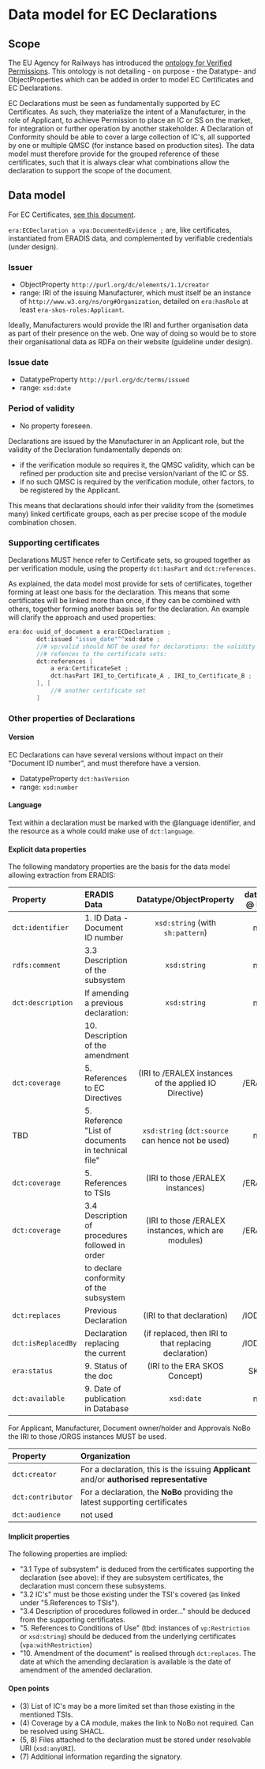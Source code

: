 # Data model for EC Declarations

## Scope

The EU Agency for Railways has introduced the [ontology for Verified Permissions](https://w3id.org/vpa). This ontology is not detailing - on purpose - the Datatype- and ObjectProperties which can be added in order to model EC Certificates and EC Declarations.

EC Declarations must be seen as fundamentally supported by EC Certificates. As such, they materialize the intent of a Manufacturer, in the role of Applicant, to achieve Permission to place an IC or SS on the market, for integration or further operation by another stakeholder. A Declaration of Conformity should be able to cover a large collection of IC's, all supported by one or multiple QMSC (for instance based on production sites). The data model must therefore provide for the grouped reference of these certificates, such that it is always clear what combinations allow the declaration to support the scope of the document.

## Data model

For EC Certificates, [see this document](CERTIFICATES.md).

`era:ECDeclaration a vpa:DocumentedEvidence ;` are, like certificates, instantiated from ERADIS data, and complemented by verifiable credentials (under design).

### Issuer

- ObjectProperty `http://purl.org/dc/elements/1.1/creator`
- range: IRI of the issuing Manufacturer, which must itself be an instance of `http://www.w3.org/ns/org#Organization`, detailed on `era:hasRole` at least `era-skos-roles:Applicant`.

Ideally, Manufacturers would provide the IRI and further organisation data as part of their presence on the web. One way of doing so would be to store their organisational data as RDFa on their website (guideline under design).

### Issue date

- DatatypeProperty `http://purl.org/dc/terms/issued`
- range: `xsd:date`

### Period of validity

- No property foreseen.

Declarations are issued by the Manufacturer in an Applicant role, but the validity of the Declaration fundamentally depends on:

- if the verification module so requires it, the QMSC validity, which can be refined per production site and precise version/variant of the IC or SS.
- if no such QMSC is required by the verification module, other factors, to be registered by the Applicant.

This means that declarations should infer their validity from the (sometimes many) linked certificate groups, each as per precise scope of the module combination chosen.

### Supporting certificates

Declarations MUST hence refer to Certificate sets, so grouped together as per verification module, using the property `dct:hasPart` and `dct:references`.

As explained, the data model most provide for sets of certificates, together forming at least one basis for the declaration. This means that some certificates will be linked more than once, if they can be combined with others, together forming another basis set for the declaration. An example will clarify the approach and used properties:

```csharp
era:doc-uuid_of_document a era:ECDeclaration ;
        dct:issued "issue_date"^^xsd:date ;
        //# vp:valid should NOT be used for declarations: the validity must be deduced from the underlying certificates! 
        //# refences to the certificate sets:
        dct:references [
            a era:CertificateSet ;
            dct:hasPart IRI_to_Certificate_A , IRI_to_Certificate_B ;
        ], [
            //# another certificate set
        ]

```

### Other properties of Declarations

#### Version

EC Declarations can have several versions without impact on their "Document ID number", and must therefore have a version.

- DatatypeProperty `dct:hasVersion`
- range: `xsd:number`

#### Language

Text within a declaration must be marked with the @language identifier, and the resource as a whole could make use of `dct:language`.

#### Explicit data properties

The following mandatory properties are the basis for the data model allowing extraction from ERADIS:

| Property              | ERADIS Data                                        |                Datatype/ObjectProperty                 | dataset @ ERA |
| :-------------------- | :------------------------------------------------- | :----------------------------------------------------: | :-----------: |
| `dct:identifier`      | 1. ID Data - Document ID number                    |            `xsd:string` (with `sh:pattern`)            |      n/a      |
| `rdfs:comment`        | 3.3 Description of the subsystem                   |                      `xsd:string`                      |      n/a      |
| `dct:description`     | If amending a previous declaration:                |                      `xsd:string`                      |      n/a      |
|                       | 10. Description of the amendment                   |                                                        |               |
| `dct:coverage`        | 5. References to EC Directives                     | (IRI to /ERALEX instances of the applied IO Directive) |    /ERALEX    |
| TBD                   | 5. Reference "List of documents in technical file" |   `xsd:string` (`dct:source` can hence not be used)    |      n/a      |
| `dct:coverage`        | 5. References to TSIs                              |            (IRI to those /ERALEX instances)            |    /ERALEX    |
| `dct:coverage`        | 3.4 Description of procedures followed in order    |  (IRI to those /ERALEX instances, which are modules)   |    /ERALEX    |
|                       | to declare conformity of the subsystem             |                                                        |               |
| `dct:replaces`        | Previous Declaration                               |               (IRI to that declaration)                |    /IODOCS    |
| `dct:isReplacedBy`    | Declaration replacing the current                  | (if replaced, then IRI to that replacing declaration)  |    /IODOCS    |
| `era:status`          | 9. Status of the doc                               |             (IRI to the ERA SKOS Concept)              |     SKOS      |
| `dct:available`       | 9. Date of publication in Database                 |                       `xsd:date`                       |      n/a      |

For Applicant, Manufacturer, Document owner/holder and Approvals NoBo the IRI to those /ORGS instances MUST be used.

| Property          | Organization                                                                              |
| :---------------- | :---------------------------------------------------------------------------------------- |
| `dct:creator`     | For a declaration, this is the issuing **Applicant** and/or **authorised representative** |
| `dct:contributor` | For a declaration, the **NoBo** providing the latest supporting certificates              |
| `dct:audience`    | not used                                                                                  |

#### Implicit properties

The following properties are implied:

- "3.1 Type of subsystem" is deduced from the certificates supporting the declaration (see above): if they are subsystem certificates, the declaration must concern these subsystems.
- "3.2 IC's" must be those existing under the TSI's covered (as linked under "5.References to TSIs").  
- "3.4 Description of procedures followed in order..." should be deduced from the supporting certificates.
- "5. References to Conditions of Use" (tbd: instances of `vp:Restriction` or `xsd:string`) should be deduced from the underlying certificates (`vpa:withRestriction`)
- "10. Amendment of the document" is realised through `dct:replaces`. The date at which the amending declaration is available is the date of amendment of the amended declaration.


#### Open points

- (3) List of IC's may be a more limited set than those existing in the mentioned TSIs.
- (4) Coverage by a CA module, makes the link to NoBo not required. Can be resolved using SHACL.
- (5, 8) Files attached to the declaration must be stored under resolvable URI (`xsd:anyURI`).
- (7) Additional information regarding the signatory.
